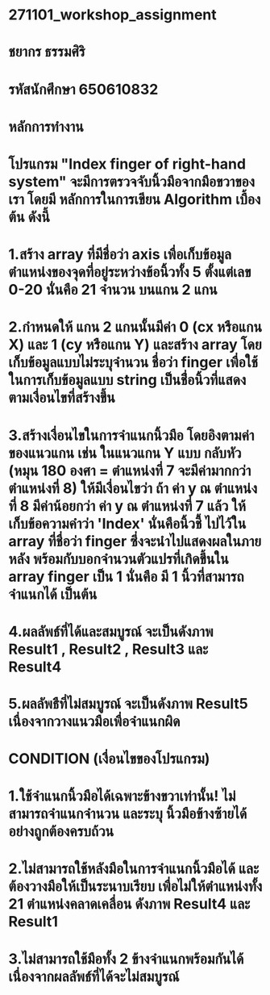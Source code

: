 # 271101_workshop_assignment
# ชยากร ธรรมศิริ
# รหัสนักศึกษา 650610832

# หลักการทำงาน
# โปรแกรม "Index finger of right-hand system" จะมีการตรวจจับนิ้วมือจากมือขวาของเรา โดยมี หลักการในการเขียน Algorithm เบื้องต้น ดังนี้
# 1.สร้าง array ที่มีชื่อว่า  axis เพื่อเก็บข้อมูลตำแหน่งของจุดที่อยู่ระหว่างข้อนิ้วทั้ง 5 ตั้งแต่เลข 0-20 นั่นคือ 21 จำนวน บนแกน 2 แกน
# 2.กำหนดให้ แกน 2 แกนนั้นมีค่า 0 (cx หรือแกน X) และ 1 (cy หรือแกน Y) และสร้าง array โดยเก็บข้อมูลแบบไม่ระบุจำนวน ชื่อว่า finger เพื่อใช้ในการเก็บข้อมูลแบบ string เป็นชื่่อนิ้วที่แสดงตามเงื่อนไขที่สร้างขึ้น
# 3.สร้างเงื่อนไขในการจำแนกนิ้วมือ โดยอิงตามค่าของแนวแกน เช่น ในแนวแกน Y แบบ กลับหัว (หมุน 180 องศา = ตำแหน่งที่ 7 จะมีค่ามากกว่าตำแหน่งที่ 8) ให้มีเงื่อนไขว่า ถ้า ค่า  y ณ ตำแหน่งที่ 8 มีค่าน้อยกว่า ค่า y ณ ตำแหน่งที่ 7 แล้ว ให้เก็บข้อความคำว่า 'Index' นั่นคือนิ้วชี้ ไปไว้ใน array ที่ชื่อว่า finger ซึ่งจะนำไปแสดงผลในภายหลัง พร้อมกับบอกจำนวนตัวแปรที่เกิดขึ้นใน array finger เป็น 1 นั่นคือ มี 1 นิ้วที่สามารถจำแนกได้ เป็นต้น
# 4.ผลลัพธ์ที่ได้และสมบูรณ์ จะเป็นดังภาพ Result1 , Result2 , Result3 และ Result4
# 5.ผลลัพธืที่ไม่สมบูรณ์ จะเป็นดังภาพ Result5 เนื่องจากวางแนวมือเพื่อจำแนกผิด

# CONDITION (เงื่อนไขของโปรแกรม)
# 1.ใช้จำแนกนิ้วมือได้เฉพาะข้างขวาเท่านั้น! ไม่สามารถจำแนกจำนวน และระบุ นิ้วมือข้างซ้ายได้อย่างถูกต้องครบถ้วน
# 2.ไม่สามารถใช้หลังมือในการจำแนกนิ้วมือได้ และต้องวางมือให้เป็นระนาบเรียบ เพื่อไม่ให้ตำแหน่งทั้ง 21 ตำแหน่งคลาดเคลื่อน ดังภาพ Result4 และ Result1
# 3.ไม่สามารถใช้มือทั้ง 2 ข้างจำแนกพร้อมกันได้ เนื่องจากผลลัพธ์ที่ได้จะไม่สมบูรณ์